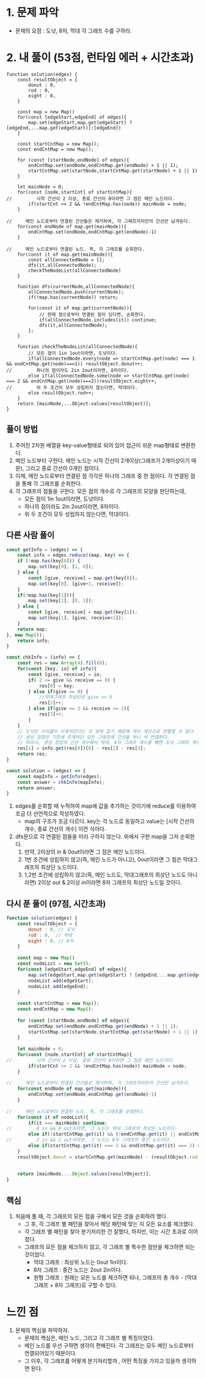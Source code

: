 # 1. 문제 파악

- 문제의 요점 : 도넛, 8자, 막대 각 그래프 수를 구하라.

# 2. 내 풀이 (53점, 런타임 에러 + 시간초과)

```tsx
function solution(edges) {
    const resultObject = {
        donut : 0,
        rod : 0,
        eight : 0,
    }
    
    const map = new Map()
    for(const [edgeStart,edgeEnd] of edges){
        map.set(edgeStart,map.get(edgeStart) ? [edgeEnd,...map.get(edgeStart)]:[edgeEnd])
    }
    
    const startCntMap = new Map();
    const endCntMap = new Map();
    
    for (const [startNode,endNode] of edges){
        endCntMap.set(endNode,endCntMap.get(endNode) + 1 || 1);
        startCntMap.set(startNode,startCntMap.get(startNode) + 1 || 1)
    }
    
    let mainNode = 0;
    for(const [node,startCnt] of startCntMap){
//         시작 간선이 2 이상, 종료 간선이 0이라면 그 점은 메인 노드이다.
        if(startCnt >= 2 && !endCntMap.has(node)) mainNode = node;
    }
    
//     메인 노드로부터 연결된 간선들은 제거하여, 각 그래프끼리만의 간선만 남겨둔다.
    for(const endNode of map.get(mainNode)){ 
        endCntMap.set(endNode,endCntMap.get(endNode)-1)
    }
    
//     메인 노드로부터 연결된 노드. 즉, 각 그래프를 순회한다.
    for(const it of map.get(mainNode)){
        const allConnectedNode = [];
        dfs(it,allConnectedNode);
        checkTheNodeList(allConnectedNode)
    }
    
    function dfs(currentNode,allConnectedNode){
        allConnectedNode.push(currentNode);
        if(!map.has(currentNode)) return;
        
        for(const it of map.get(currentNode)){ 
            // 현재 점으로부터 연결된 점이 있다면, 순회한다.
            if(allConnectedNode.includes(it)) continue;
            dfs(it,allConnectedNode);
        };
    }
    
    function checkTheNodeList(allConnectedNode){
        // 모든 점이 1in 1out이라면, 도넛이다.
        if(allConnectedNode.every(node => startCntMap.get(node) === 1 && endCntMap.get(node)===1)) resultObject.donut++;
//         하나의 점이라도 2in 2out이라면, 8자이다.
        else if(allConnectedNode.some(node => startCntMap.get(node) === 2 && endCntMap.get(node)===2))resultObject.eight++;
//         위 두 조건이 모두 성립하지 않는다면, 막대이다.
        else resultObject.rod++;
    }
    return [mainNode,...Object.values(resultObject)];
}
```

## 풀이 방법

1. 주어진 2차원 배열을 key-value형태로 되어 있어 접근이 쉬운 map형태로 변환한다.
2. 메인 노드부터 구한다. 메인 노드는 시작 간선이 2개이상(그래프가 2개이상이기 때문), 그리고 종료 간선이 0개인 점이다.
3. 이제, 메인 노드로부터 연결된 점 각각은 하나의 그래프 중 한 점이다. 각 연결된 점을 통해 각 그래프를 순회한다.
4. 각 그래프의 점들을 구한다. 모든 점의 개수로 각 그래프의 모양을 판단하는데, 
    - 모든 점이 1in 1out이라면, 도넛이다.
    - 하나의 점이라도 2in 2out이라면, 8자이다.
    - 위 두 조건이 모두 성립하지 않는다면, 막대이다.

## 다른 사람 풀이

```jsx
const getInfo = (edges) => { 
    const info = edges.reduce((map, key) => {
    if (!map.has(key[0])) {
        map.set(key[0], [1, 0]);
    } else {
        const [give, receive] = map.get(key[0]);
        map.set(key[0], [give+1, receive]);
    }
    if(!map.has(key[1])){
        map.set(key[1], [0, 1]);
    } else {
        const [give, receive] = map.get(key[1]);
        map.set(key[1], [give, receive+1]);
    }
    return map;
}, new Map());
    return info;
}

const chkInfo = (info) => {
    const res = new Array(4).fill(0); 
    for(const [key, io] of info){ 
        const [give, receive] = io;  
        if( 2 <= give && receive == 0) { 
            res[0] = key;
        } else if(give == 0) {
            //막대그래프 최상단은 give == 0
            res[2]++;
        } else if(give >= 2 && receive >= 2){
            res[3]++;
        }  
    }       
    // 도넛은 사이클이 이루어진다는 것 밖에 없기 때문에 개수 계산으로 판별할 수 없다. 
    // 생성 정점은 기존에 존재하던 모든 그래프에 간선을 하나 씩 연결한다.
    // 따라서, 생성 정점의 간선 개수에서 막대, 8자 그래프 개수를 빼면 도넛 그래프 개수가 나온다.
    res[1] = info.get(res[0])[0] - res[2] - res[3];
    return res;
}

const solution = (edges) => {
    const mapInfo = getInfo(edges);
    const answer = chkInfo(mapInfo);
    return answer;
}

```

1. edges를 순회할 때 누적하여 map에 값을 추가하는 것이기에 reduce를 이용하여 조금 더 선언적으로 작성하였다.
    - map의 구조가 조금 다르다. key는 각 노드로 동일하고 value는 [시작 간선의 개수, 종료 간선의 개수] 이런 식이다.
2. dfs문으로 각 연결된 점들을 미리 구하지 않는다. 위에서 구한 map을 그저 순회한다.
    1. 만약, 2이상의 in & 0out이라면 그 점은 메인 노드이다.
    2. 1번 조건에 성립하지 않고(즉, 메인 노드가 아니고), 0out이라면 그 점은 막대그래프의 최상단 노드이다.
    3. 1,2번 조건에 성립하지 않고(즉, 메인 노드도, 막대그래프의 최상단 노드도 아니라면) 2이상 out & 2이상 in이라면 8자 그래프의 최상단 노드일 것이다.

## 다시 푼 풀이 (97점, 시간초과)

```jsx
function solution(edges) {
    const resultObject = {
        donut : 0, // 도넛
        rod : 0,  // 막대
        eight : 0, // 8자
    }
    
    const map = new Map()
    const nodeList = new Set();
    for(const [edgeStart,edgeEnd] of edges){
        map.set(edgeStart,map.get(edgeStart) ? [edgeEnd,...map.get(edgeStart)]:[edgeEnd])
        nodeList.add(edgeStart);
        nodeList.add(edgeEnd);
    }
    
    const startCntMap = new Map();
    const endCntMap = new Map();
    
    for (const [startNode,endNode] of edges){
        endCntMap.set(endNode,endCntMap.get(endNode) + 1 || 1);
        startCntMap.set(startNode,startCntMap.get(startNode) + 1 || 1)
    }
    
    let mainNode = 0;
    for(const [node,startCnt] of startCntMap){
//         시작 간선이 2 이상, 종료 간선이 0이라면 그 점은 메인 노드이다.
        if(startCnt >= 2 && !endCntMap.has(node)) mainNode = node;
    }
    
//     메인 노드로부터 연결된 간선들은 제거하여, 각 그래프끼리만의 간선만 남겨둔다.
    for(const endNode of map.get(mainNode)){ 
        endCntMap.set(endNode,endCntMap.get(endNode)-1)
    }
    
//     메인 노드로부터 연결된 노드. 즉, 각 그래프를 순회한다.
    for(const it of nodeList){
        if(it === mainNode) continue;
//         0 in && 0 out이라면, 그 노드는 막대 그래프의 최상단 노드이다.
        else if(!startCntMap.get(it) && (!endCntMap.get(it) || endCntMap.get(it)===1)) resultObject.rod++;
//         2 in && 2 out이라면, 그 노드는 8자 그래프의 중간 노드이다.
        else if(startCntMap.get(it) === 2 && endCntMap.get(it) === 2) resultObject.eight++;
    }
    resultObject.donut = startCntMap.get(mainNode) - (resultObject.rod + resultObject.eight)
    
    
    return [mainNode,...Object.values(resultObject)];
}
```

## 핵심

1. 처음에 풀 때, 각 그래프의 모든 점을 구해서 모든 것을 순회하려 했다.
    - 그 후, 각 그래프 별 패턴을 찾아서 해당 패턴에 맞는 지 모든 요소를 체크했다.
    - 각 그래프 별 패턴을  찾아 분기처리한 건 잘했다, 하지만, 이는 시간 초과로 이어졌다.
    - 그래프의 모든 점을 체크하지 않고, 각 그래프 별 특수한 점만을 체크하면 되는 것이었다.
        - 막대 그래프 : 최상위 노드는 0out 1in이다.
        - 8자 그래프 : 중간 노드는 2out 2in이다.
        - 원형 그래프 : 원래는 모든 노드를 체크하면 되나, 그래프의 총 개수 - (막대 그래프 + 8자 그래프)로 구할 수 있다.

# 느낀 점

1. 문제의 핵심을 파악하자.
    - 문제의 핵심은, 메인 노드, 그리고 각 그래프 별 특징이었다.
    - 메인 노드를 우선 구하면 생각이 편해진다. 각 그래프는 모두 메인 노드로부터 연결되어있기 때문이다.
    - 그 이후, 각 그래프를 어떻게 분기처리할까 , 어떤 특징을 가지고 있을까 생각하면 된다.